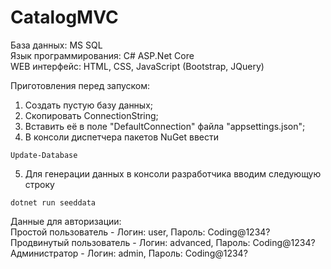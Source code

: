 # CatalogMVC

База данных: MS SQL  
Язык программирования: C# ASP.Net Core  
WEB интерфейс: HTML, CSS, JavaScript (Bootstrap, JQuery)  
  
Приготовления перед запуском:
  1) Создать пустую базу данных;
  2) Скопировать ConnectionString;
  3) Вставить её в поле "DefaultConnection" файла "appsettings.json";
  4) В консоли диспетчера пакетов NuGet ввести 
  ```
  Update-Database
  ```
  5) Для генерации данных в консоли разработчика вводим следующую строку 
  ```
  dotnet run seeddata
  ```
  
Данные для авторизации:  
  Простой пользователь - Логин: user, Пароль: Coding@1234?  
  Продвинутый пользователь - Логин: advanced, Пароль: Coding@1234?  
  Администратор - Логин: admin, Пароль: Coding@1234?  
  
  
